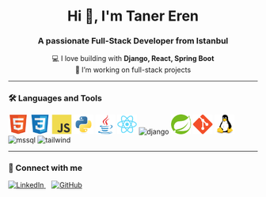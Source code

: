 <h1 align="center">Hi 👋, I'm Taner Eren</h1>
<h3 align="center">A passionate Full-Stack Developer from Istanbul</h3>

<p align="center">
  💻 I love building with <b>Django, React, Spring Boot</b><br>
  🔭 I’m working on full-stack projects <br>
</p>

---

### 🛠️ Languages and Tools

<p align="left">
  <img src="https://raw.githubusercontent.com/devicons/devicon/master/icons/html5/html5-original.svg" alt="html5" width="40" height="40"/>
  <img src="https://raw.githubusercontent.com/devicons/devicon/master/icons/css3/css3-original.svg" alt="css3" width="40" height="40"/>
  <img src="https://raw.githubusercontent.com/devicons/devicon/master/icons/javascript/javascript-original.svg" alt="javascript" width="40" height="40"/>
  <img src="https://raw.githubusercontent.com/devicons/devicon/master/icons/python/python-original.svg" alt="python" width="40" height="40"/>
  <img src="https://raw.githubusercontent.com/devicons/devicon/master/icons/java/java-original.svg" alt="java" width="40" height="40"/>
  <img src="https://raw.githubusercontent.com/devicons/devicon/master/icons/react/react-original.svg" alt="react" width="40" height="40"/>
  <img src="https://cdn.worldvectorlogo.com/logos/django.svg" alt="django" width="40" height="40"/>
  <img src="https://raw.githubusercontent.com/devicons/devicon/master/icons/spring/spring-original.svg" alt="spring" width="40" height="40"/>
  <img src="https://raw.githubusercontent.com/devicons/devicon/master/icons/git/git-original.svg" alt="git" width="40" height="40"/>
  <img src="https://raw.githubusercontent.com/devicons/devicon/master/icons/linux/linux-original.svg" alt="linux" width="40" height="40"/>
  <img src="https://www.svgrepo.com/show/303229/microsoft-sql-server-logo.svg" alt="mssql" width="40" height="40"/>
  <img src="https://www.vectorlogo.zone/logos/tailwindcss/tailwindcss-icon.svg" alt="tailwind" width="40" height="40"/>

</p>

---

### 🤝 Connect with me

<p>
  <a href="https://www.linkedin.com/in/taner-eren-71b7a1318/" target="_blank" rel="noopener noreferrer">
    <img src="https://cdn.jsdelivr.net/npm/simple-icons@v9/icons/linkedin.svg" alt="LinkedIn" width="30" height="30" />
  </a>
  &nbsp;&nbsp;
  <a href="https://github.com/Tanerenn" target="_blank" rel="noopener noreferrer">
    <img src="https://cdn.jsdelivr.net/npm/simple-icons@v9/icons/github.svg" alt="GitHub" width="30" height="30" />
  </a>
</p>

